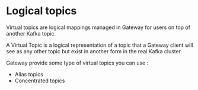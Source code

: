 # Logical topics

Virtual topics are logical mappings managed in Gateway for users on top of another Kafka topic.

A Virtual Topic is a logical representation of a topic that a Gateway client will see as any other topic but exist in another form in the real Kafka cluster.

Gateway provide some type of virtual topics you can use :

-   Alias topics
-   Concentrated topics
